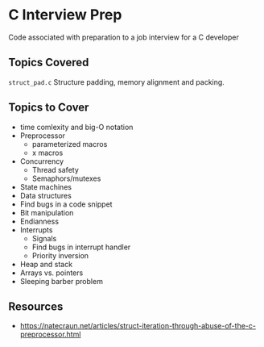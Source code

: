 # C Interview Prep
Code associated with preparation to a job interview for a C developer

## Topics Covered

```struct_pad.c``` Structure padding, memory alignment and packing.

## Topics to Cover

- time comlexity and big-O notation
- Preprocessor
  - parameterized macros
  - x macros
- Concurrency
  - Thread safety
  - Semaphors/mutexes
- State machines
- Data structures
- Find bugs in a code snippet
- Bit manipulation
- Endianness
- Interrupts
  - Signals
  - Find bugs in interrupt handler
  - Priority inversion
- Heap and stack
- Arrays vs. pointers
- Sleeping barber problem

## Resources

- https://natecraun.net/articles/struct-iteration-through-abuse-of-the-c-preprocessor.html

